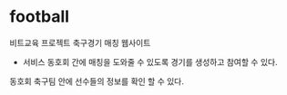 # football
비트교육 프로젝트 축구경기 매칭 웹사이트

- 서비스
동호회 간에 매칭을 도와줄 수 있도록 경기를 생성하고 참여할 수 있다.

동호회 축구팀 안에 선수들의 정보를 확인 할 수 있다.
